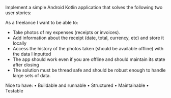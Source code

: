 Implement a simple Android Kotlin application that solves the following two user stories:

As a freelance I want to be able to:
- Take photos of my expenses (receipts or invoices).
- Add information about the receipt (date, total, currency, etc) and store it locally
- Access the history of the photos taken (should be available offline) with the data I inputted
- The app should work even if you are offline and should maintain its state after closing
- The solution must be thread safe and should be robust enough to handle large sets
of data.

Nice to have:
• Buildable and runnable
• Structured
• Maintainable
• Testable

